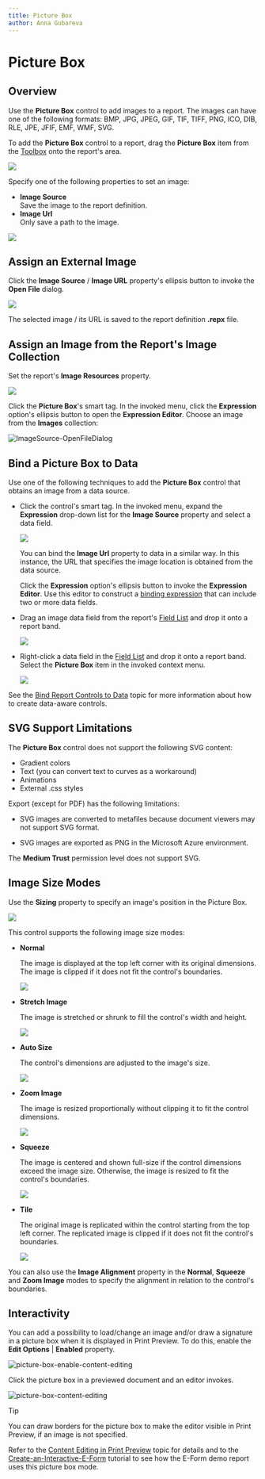 ```yaml
---
title: Picture Box
author: Anna Gubareva
---
```

# Picture Box

## <a name="overview"></a>Overview

Use the **Picture Box** control to add images to a report. The images can have one of the following formats: BMP, JPG, JPEG, GIF, TIF, TIFF, PNG, ICO, DIB, RLE, JPE, JFIF, EMF, WMF, SVG.

To add the **Picture Box** control to a report, drag the **Picture Box** item from the [Toolbox](../../report-designer-tools/toolbox.md) onto the report's area.

![](../../../../../images/eurd-win-add-picture-box-to-report.png)


Specify one of the following properties to set an image:

- **Image Source**  
    Save the image to the report definition.
- **Image Url**  
    Only save a path to the image.

![](../../../../../images/eurd-win-picture-box-image-property.png)

## Assign an External Image

Click the **Image Source** / **Image URL** property's ellipsis button to invoke the **Open File** dialog.

![](../../../../../images/eurd-win-ImageSource-OpenFileDialog.png)

The selected image / its URL is saved to the report definition **.repx** file.

## Assign an Image from the Report's Image Collection

Set the report's **Image Resources** property.

![](../../../../../images/eurd-win-ImageResources-Editor.png)

Click the **Picture Box**'s smart tag. In the invoked menu, click the **Expression** option's ellipsis button to open the **Expression Editor**. Choose an image from the **Images** collection:

![ImageSource-OpenFileDialog](../../../../../images/eurd-win-ImageSource-ExpressionEditor-ImagesCollection.png)


## Bind a Picture Box to Data

Use one of the following techniques to add the **Picture Box** control that obtains an image from a data source.

- Click the control's smart tag. In the invoked menu, expand the **Expression** drop-down list for the **Image Source** property and select a data field.

    ![](../../../../../images/eurd-win-picturebox-set-field.png)

    You can bind the **Image Url** property to data in a similar way. In this instance, the URL that specifies the image location is obtained from the data source.  

    Click the **Expression** option's ellipsis button to invoke the **Expression Editor**. Use this editor to construct a [binding expression](../../use-expressions.md) that can include two or more data fields.

- Drag an image data field from the report's [Field List](../../report-designer-tools/ui-panels/field-list.md) and drop it onto a report band.

    ![](../../../../../images/eurd-win-picture-box-drop-from-field-list.png)

- Right-click a data field in the [Field List](../../report-designer-tools/ui-panels/field-list.md) and drop it onto a report band. Select the **Picture Box** item in the invoked context menu.

    ![](../../../../../images/eurd-win-picture-box-drop-right-click.png)


See the [Bind Report Controls to Data](../../bind-to-data/bind-controls-to-data-expression-bindings.md) topic for more information about how to create data-aware controls.

## SVG Support Limitations

The **Picture Box** control does not support the following SVG content:

- Gradient colors
- Text (you can convert text to curves as a workaround)
- Animations
- External .css styles

Export (except for PDF) has the following limitations:

- SVG images are converted to metafiles because document viewers may not support SVG format.
    
- SVG images are exported as PNG in the Microsoft Azure environment.


The **Medium Trust** permission level does not support SVG.

## Image Size Modes

Use the **Sizing** property to specify an image's position in the Picture Box. 

![](../../../../../images/eurd-win-picture-box-sizing-property.png)

This control supports the following image size modes:

* **Normal**
    
    The image is displayed at the top left corner with its original dimensions. The image is clipped if it does not fit the control's boundaries. 

    ![](../../../../../images/eurd-win-picture-box-image-size-mode-normal.png)

* **Stretch Image**

    The image is stretched or shrunk to fill the control's width and height.

    ![](../../../../../images/eurd-win-picture-box-image-size-mode-stretch-image.png)

* **Auto Size**

    The control's dimensions are adjusted to the image's size.

    ![](../../../../../images/eurd-win-picture-box-image-size-mode-auto-size.png)

* **Zoom Image**

    The image is resized proportionally without clipping it to fit the control dimensions.

    ![](../../../../../images/eurd-win-picture-box-image-size-mode-zoom-image.png)

* **Squeeze**

    The image is centered and shown full-size if the control dimensions exceed the image size. Otherwise, the image is resized to fit the control's boundaries.

    ![](../../../../../images/eurd-win-picture-box-image-size-mode-squeeze.png)

* **Tile**

    The original image is replicated within the control starting from the top left corner. The replicated image is clipped if it does not fit the control's boundaries.

    ![](../../../../../images/eurd-win-picture-box-image-size-mode-tile.png)

You can also use the **Image Alignment** property in the **Normal**, **Squeeze** and **Zoom Image** modes to specify the alignment in relation to the control's boundaries.

## Interactivity

You can add a possibility to load/change an image and/or draw a signature in a picture box when it is displayed in Print Preview. To do this, enable the **Edit Options** | **Enabled** property.

![picture-box-enable-content-editing](../../../../../images/eurd-win-picture-box-enable-content-editing.png)

Click the picture box in a previewed document and an editor invokes.

![picture-box-content-editing](../../../../../images/eurd-win-picture-box-content-editing.png)

> [!Tip]
> You can draw borders for the picture box to make the editor visible in Print Preview, if an image is not specified.

Refer to the [Content Editing in Print Preview](../../provide-interactivity/edit-content-in-print-preview.md) topic for details and to the [Create-an-Interactive-E-Form](../../create-popular-reports/create-an-interactive-e-form.md) tutorial to see how the E-Form demo report uses this picture box mode.

